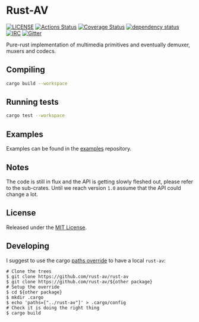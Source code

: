 # Rust-AV

[![LICENSE](https://img.shields.io/badge/license-MIT-blue.svg)](LICENSE)
[![Actions Status](https://github.com/rust-av/rust-av/workflows/rust-av/badge.svg)](https://github.com/rust-av/rust-av/actions)
[![Coverage Status](https://coveralls.io/repos/rust-av/rust-av/badge.svg?branch=master)](https://coveralls.io/r/rust-av/rust-av?branch=master)
[![dependency status](https://deps.rs/repo/github/rust-av/rust-av/status.svg)](https://deps.rs/repo/github/rust-av/rust-av)
[![IRC](https://img.shields.io/badge/irc-%23rust--av-blue.svg)](http://webchat.freenode.net?channels=%23rust-av&uio=d4)
[![Gitter](https://badges.gitter.im/rust-av.svg)](https://gitter.im/rust-av/Main?utm_source=badge&utm_medium=badge&utm_campaign=pr-badge)

Pure-rust implementation of multimedia primitives and eventually demuxer, muxers and codecs.

## Compiling

```bash
cargo build --workspace
```

## Running tests

```bash
cargo test --workspace
```

## Examples

Examples can be found in the [examples](https://github.com/rust-av/examples) repository.

## Notes

The code is still in flux and the API is getting slowly fleshed out, please
refer to the sub-crates.
Until we reach version `1.0` assume that the API could change a lot.

## License

Released under the [MIT License](LICENSE).

## Developing

I suggest to use the cargo [paths override](https://doc.rust-lang.org/cargo/reference/config.html) to have a local `rust-av`:

```
# Clone the trees
$ git clone https://github.com/rust-av/rust-av
$ git clone https://github.com/rust-av/${other package}
# Setup the override
$ cd ${other package}
$ mkdir .cargo
$ echo 'paths=["../rust-av"]' > .cargo/config
# Check it is doing the right thing
$ cargo build
```
